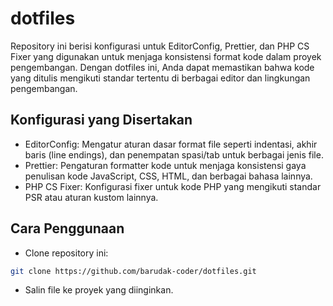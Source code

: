 # dotfiles

Repository ini berisi konfigurasi untuk EditorConfig, Prettier, dan PHP CS Fixer yang digunakan untuk menjaga konsistensi format kode dalam proyek pengembangan. Dengan dotfiles ini, Anda dapat memastikan bahwa kode yang ditulis mengikuti standar tertentu di berbagai editor dan lingkungan pengembangan.

## Konfigurasi yang Disertakan

- EditorConfig: Mengatur aturan dasar format file seperti indentasi, akhir baris (line endings), dan penempatan spasi/tab untuk berbagai jenis file.
- Prettier: Pengaturan formatter kode untuk menjaga konsistensi gaya penulisan kode JavaScript, CSS, HTML, dan berbagai bahasa lainnya.
- PHP CS Fixer: Konfigurasi fixer untuk kode PHP yang mengikuti standar PSR atau aturan kustom lainnya.

## Cara Penggunaan

- Clone repository ini:

 ```bash
 git clone https://github.com/barudak-coder/dotfiles.git
 ```

- Salin file ke proyek yang diinginkan.
